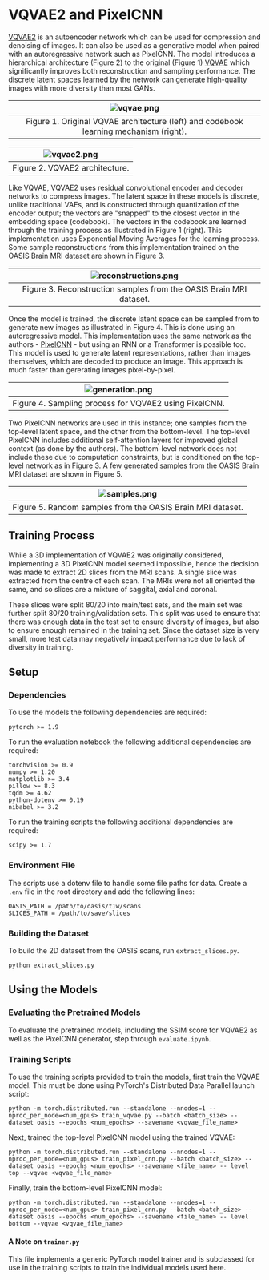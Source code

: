 # VQVAE2 and PixelCNN
[VQVAE2](https://arxiv.org/abs/1906.00446) is an autoencoder network which can be used for compression and denoising of images. It can also be used as a generative model when paired with an autoregressive network such as PixelCNN. The model introduces a hierarchical architecture (Figure 2) to the original (Figure 1) [VQVAE](https://arxiv.org/abs/1711.00937) which significantly improves both reconstruction and sampling performance. The discrete latent spaces learned by the network can generate high-quality images with more diversity than most GANs.

| ![vqvae.png](https://s3.us-west-2.amazonaws.com/secure.notion-static.com/0f22d1a8-a53a-415e-91da-dba0ddc2544c/Untitled.png?X-Amz-Algorithm=AWS4-HMAC-SHA256&X-Amz-Credential=AKIAT73L2G45O3KS52Y5%2F20211027%2Fus-west-2%2Fs3%2Faws4_request&X-Amz-Date=20211027T003051Z&X-Amz-Expires=86400&X-Amz-Signature=6dbe9a641b13480ec0270a10d4fb004a9aea15f1e56ba8f713f932ae8ae4f060&X-Amz-SignedHeaders=host&response-content-disposition=filename%20%3D%22Untitled.png%22) | 
|:--:| 
| Figure 1. Original VQVAE architecture (left) and codebook learning mechanism (right). |

| ![vqvae2.png](https://s3.us-west-2.amazonaws.com/secure.notion-static.com/5840479c-2447-462b-98bc-f2278577d018/Untitled.png?X-Amz-Algorithm=AWS4-HMAC-SHA256&X-Amz-Credential=AKIAT73L2G45O3KS52Y5%2F20211027%2Fus-west-2%2Fs3%2Faws4_request&X-Amz-Date=20211027T011131Z&X-Amz-Expires=86400&X-Amz-Signature=a15281e589f0d699f4b93c53733472daceb32248abaa90ec59e5849854569b3d&X-Amz-SignedHeaders=host&response-content-disposition=filename%20%3D%22Untitled.png%22) | 
|:--:| 
| Figure 2. VQVAE2 architecture. |

Like VQVAE, VQVAE2 uses residual convolutional encoder and decoder networks to compress images. The latent space in these models is discrete, unlike traditional VAEs, and is constructed through quantization of the encoder output; the vectors are "snapped" to the closest vector in the embedding space (codebook). The vectors in the codebook are learned through the training process as illustrated in Figure 1 (right). This implementation uses Exponential Moving Averages for the learning process. Some sample reconstructions from this implementation trained on the OASIS Brain MRI dataset are shown in Figure 3.

| ![reconstructions.png](https://s3.us-west-2.amazonaws.com/secure.notion-static.com/5de762c7-1f12-45cd-a7d4-54f33ca247ef/oasis_reconstructions.png?X-Amz-Algorithm=AWS4-HMAC-SHA256&X-Amz-Credential=AKIAT73L2G45O3KS52Y5%2F20211027%2Fus-west-2%2Fs3%2Faws4_request&X-Amz-Date=20211027T011642Z&X-Amz-Expires=86400&X-Amz-Signature=fa4edd5a8fa9eaf2ee32d1221b0f95b014570a7faf491a1b41f7bb44e6803a22&X-Amz-SignedHeaders=host&response-content-disposition=filename%20%3D%22oasis_reconstructions.png%22) | 
|:--:| 
| Figure 3. Reconstruction samples from the OASIS Brain MRI dataset. |

Once the model is trained, the discrete latent space can be sampled from to generate new images as illustrated in Figure 4. This is done using an autoregressive model. This implementation uses the same network as the authors - [PixelCNN](https://arxiv.org/abs/1606.05328) - but using an RNN or a Transformer is possible too. This model is used to generate latent representations, rather than images themselves, which are decoded to produce an image. This approach is much faster than gererating images pixel-by-pixel.

| ![generation.png](https://s3.us-west-2.amazonaws.com/secure.notion-static.com/0f22d1a8-a53a-415e-91da-dba0ddc2544c/Untitled.png?X-Amz-Algorithm=AWS4-HMAC-SHA256&X-Amz-Credential=AKIAT73L2G45O3KS52Y5%2F20211027%2Fus-west-2%2Fs3%2Faws4_request&X-Amz-Date=20211027T003051Z&X-Amz-Expires=86400&X-Amz-Signature=6dbe9a641b13480ec0270a10d4fb004a9aea15f1e56ba8f713f932ae8ae4f060&X-Amz-SignedHeaders=host&response-content-disposition=filename%20%3D%22Untitled.png%22) | 
|:--:| 
| Figure 4. Sampling process for VQVAE2 using PixelCNN. |

Two PixelCNN networks are used in this instance; one samples from the top-level latent space, and the other from the bottom-level. The top-level PixelCNN includes additional self-attention layers for improved global context (as done by the authors). The bottom-level network does not include these due to computation constraints, but is conditioned on the top-level network as in Figure 3. A few generated samples from the OASIS Brain MRI dataset are shown in Figure 5.

| ![samples.png](https://s3.us-west-2.amazonaws.com/secure.notion-static.com/254b185b-ebb0-45cd-94f5-3284fd50896a/sampled_brains.png?X-Amz-Algorithm=AWS4-HMAC-SHA256&X-Amz-Credential=AKIAT73L2G45O3KS52Y5%2F20211027%2Fus-west-2%2Fs3%2Faws4_request&X-Amz-Date=20211027T012131Z&X-Amz-Expires=86400&X-Amz-Signature=c63a125b644f564cb60f51cd6145dcc2f89dff7d95ee1b0a13623ad7a041cf01&X-Amz-SignedHeaders=host&response-content-disposition=filename%20%3D%22sampled_brains.png%22) | 
|:--:| 
| Figure 5. Random samples from the OASIS Brain MRI dataset. |

## Training Process
While a 3D implementation of VQVAE2 was originally considered, implementing a 3D PixelCNN model seemed impossible, hence the decision was made to extract 2D slices from the MRI scans. A single slice was extracted from the centre of each scan. The MRIs were not all oriented the same, and so slices are a mixture of saggital, axial and coronal.

These slices were split 80/20 into main/test sets, and the main set was further split 80/20 training/validation sets. This split was used to ensure that there was enough data in the test set to ensure diversity of images, but also to ensure enough remained in the training set. Since the dataset size is very small, more test data may negatively impact performance due to lack of diversity in training.

## Setup
### Dependencies
To use the models the following dependencies are required:
```
pytorch >= 1.9
```

To run the evaluation notebook the following additional dependencies are required:
```
torchvision >= 0.9
numpy >= 1.20
matplotlib >= 3.4
pillow >= 8.3
tqdm >= 4.62
python-dotenv >= 0.19
nibabel >= 3.2
```

To run the training scripts the following additional dependencies are required:
```
scipy >= 1.7
```
### Environment File
The scripts use a dotenv file to handle some file paths for data. Create a `.env` file in the root directory and add the following lines:
```
OASIS_PATH = /path/to/oasis/t1w/scans
SLICES_PATH = /path/to/save/slices
```

### Building the Dataset
To build the 2D dataset from the OASIS scans, run `extract_slices.py`.
```
python extract_slices.py
```

## Using the Models
### Evaluating the Pretrained Models
To evaluate the pretrained models, including the SSIM score for VQVAE2 as well as the PixelCNN generator, step through `evaluate.ipynb`.

### Training Scripts
To use the training scripts provided to train the models, first train the VQVAE model. This must be done using PyTorch's Distributed Data Parallel launch script:
```
python -m torch.distributed.run --standalone --nnodes=1 --nproc_per_node=<num_gpus> train_vqvae.py --batch <batch_size> --dataset oasis --epochs <num_epochs> --savename <vqvae_file_name>
```

Next, trained the top-level PixelCNN model using the trained VQVAE:
```
python -m torch.distributed.run --standalone --nnodes=1 --nproc_per_node=<num_gpus> train_pixel_cnn.py --batch <batch_size> --dataset oasis --epochs <num_epochs> --savename <file_name> -- level top --vqvae <vqvae_file_name>
```

Finally, train the bottom-level PixelCNN model:
```
python -m torch.distributed.run --standalone --nnodes=1 --nproc_per_node=<num_gpus> train_pixel_cnn.py --batch <batch_size> --dataset oasis --epochs <num_epochs> --savename <file_name> -- level bottom --vqvae <vqvae_file_name>
```

#### A Note on `trainer.py`
This file implements a generic PyTorch model trainer and is subclassed for use in the training scripts to train the individual models used here.